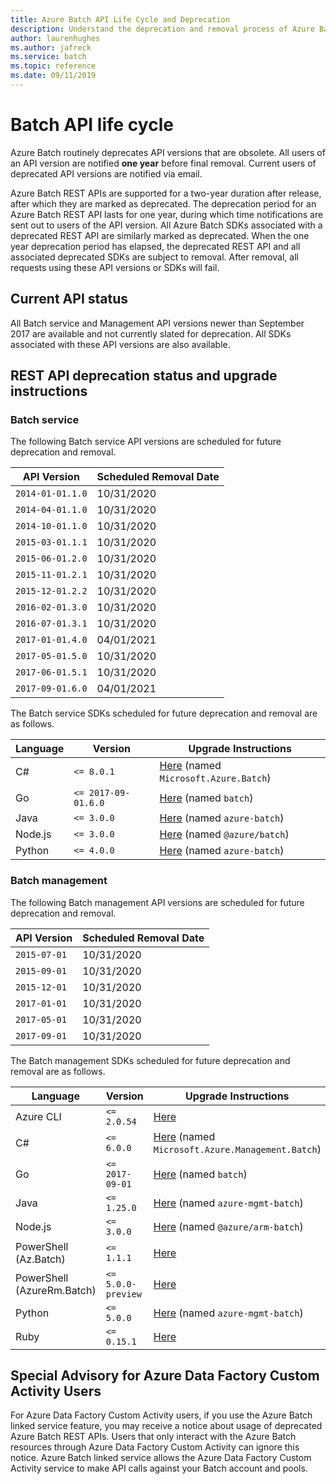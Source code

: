 ```yaml
---
title: Azure Batch API Life Cycle and Deprecation
description: Understand the deprecation and removal process of Azure Batch API versions.
author: laurenhughes
ms.author: jafreck
ms.service: batch
ms.topic: reference
ms.date: 09/11/2019
---
```


# Batch API life cycle

Azure Batch routinely deprecates API versions that are obsolete. All users of an API version are notified **one year** before final removal. Current users of deprecated API versions are notified via email.

Azure Batch REST APIs are supported for a two-year duration after release, after which they are marked as deprecated. The deprecation period for an Azure Batch REST API lasts for one year, during which time notifications are sent out to users of the API version. All Azure Batch SDKs associated with a deprecated REST API are similarly marked as deprecated. When the one year deprecation period has elapsed, the deprecated REST API and all associated deprecated SDKs are subject to removal. After removal, all requests using these API versions or SDKs will fail.

## Current API status

All Batch service and Management API versions newer than September 2017 are available and not currently slated for deprecation. All SDKs associated with these API versions are also available.

## REST API deprecation status and upgrade instructions

### Batch service

The following Batch service API versions are scheduled for future deprecation and removal.

| API Version      | Scheduled Removal Date |
|------------------|------------------------|
| `2014-01-01.1.0` | 10/31/2020             |
| `2014-04-01.1.0` | 10/31/2020             |
| `2014-10-01.1.0` | 10/31/2020             |
| `2015-03-01.1.1` | 10/31/2020             |
| `2015-06-01.2.0` | 10/31/2020             |
| `2015-11-01.2.1` | 10/31/2020             |
| `2015-12-01.2.2` | 10/31/2020             |
| `2016-02-01.3.0` | 10/31/2020             |
| `2016-07-01.3.1` | 10/31/2020             |
| `2017-01-01.4.0` | 04/01/2021             |
| `2017-05-01.5.0` | 10/31/2020             |
| `2017-06-01.5.1` | 10/31/2020             |
| `2017-09-01.6.0` | 04/01/2021             |

The Batch service SDKs scheduled for future deprecation and removal are as follows.

| Language | Version             | Upgrade Instructions |
|----------|---------------------|-----------------------
| C#       | `<= 8.0.1`          | [Here](https://azure.github.io/azure-sdk/releases/latest/all/#net) (named `Microsoft.Azure.Batch`)
| Go       | `<= 2017-09-01.6.0` | [Here](https://github.com/Azure/azure-sdk-for-go/blob/master/CHANGELOG.md) (named `batch`)
| Java     | `<= 3.0.0`          | [Here](https://azure.github.io/azure-sdk/releases/latest/all/#java) (named `azure-batch`)
| Node.js  | `<= 3.0.0`          | [Here](https://azure.github.io/azure-sdk/releases/latest/all/#javascript) (named `@azure/batch`)
| Python   | `<= 4.0.0`          | [Here](https://azure.github.io/azure-sdk/releases/latest/all/#python) (named `azure-batch`)


### Batch management

The following Batch management API versions are scheduled for future deprecation and removal.

| API Version      | Scheduled Removal Date |
|------------------|------------------------|
| `2015-07-01`     | 10/31/2020             |
| `2015-09-01`     | 10/31/2020             |
| `2015-12-01`     | 10/31/2020             |
| `2017-01-01`     | 10/31/2020             |
| `2017-05-01`     | 10/31/2020             |
| `2017-09-01`     | 10/31/2020             |

The Batch management SDKs scheduled for future deprecation and removal are as follows.

| Language  | Version         | Upgrade Instructions |
|-----------|-----------------|------------------------
| Azure CLI | `<= 2.0.54`     | [Here](/cli/azure/install-azure-cli?view=azure-cli-latest#install&preserve-view=true)
| C#        | `<= 6.0.0`      | [Here](https://azure.github.io/azure-sdk/releases/latest/all/#net) (named `Microsoft.Azure.Management.Batch`)
| Go        | `<= 2017-09-01` | [Here](https://github.com/Azure/azure-sdk-for-go/blob/master/CHANGELOG.md) (named `batch`)
| Java      | `<= 1.25.0`     | [Here](https://azure.github.io/azure-sdk/releases/latest/all/#java) (named `azure-mgmt-batch`)
| Node.js   | `<= 3.0.0`      | [Here](https://azure.github.io/azure-sdk/releases/latest/all/#javascript) (named `@azure/arm-batch`)
| PowerShell (Az.Batch) | `<= 1.1.1` | [Here](/powershell/azure/install-az-ps?view=azps-3.8.0#update-the-azure-powershell-module&preserve-view=true)
| PowerShell (AzureRm.Batch) | `<= 5.0.0-preview` | [Here](/powershell/azure/install-az-ps?view=azps-3.8.0#update-the-azure-powershell-module&preserve-view=true)
| Python    | `<= 5.0.0`      | [Here](https://azure.github.io/azure-sdk/releases/latest/all/#python) (named `azure-mgmt-batch`)
| Ruby      | `<= 0.15.1`     | [Here](https://rubygems.org/gems/azure_mgmt_batch)

## Special Advisory for Azure Data Factory Custom Activity Users
For Azure Data Factory Custom Activity users, if you use the Azure Batch linked service feature, you may receive a notice about usage of deprecated Azure Batch REST APIs. Users that only interact with the Azure Batch resources through Azure Data Factory Custom Activity can ignore this notice. Azure Batch linked service allows the Azure Data Factory Custom Activity service to make API calls against your Batch account and pools. 
